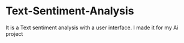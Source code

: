 # Text-Sentiment-Analysis

It is a Text sentiment analysis with a user interface.
I made it for my Ai project
